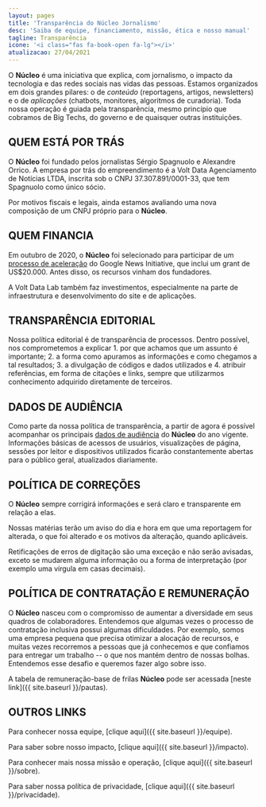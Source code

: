 ```yaml
---
layout: pages
title: 'Transparência do Núcleo Jornalismo'
desc: 'Saiba de equipe, financiamento, missão, ética e nosso manual'
tagline: Transparência
icone: '<i class="fas fa-book-open fa-lg"></i>'
atualizacao: 27/04/2021
---
```


O **Núcleo** é uma iniciativa que explica, com jornalismo, o impacto da tecnologia e das redes sociais nas vidas das pessoas. Estamos organizados em dois grandes pilares: o de _conteúdo_ (reportagens, artigos, newsletters) e o de _aplicações_ (chatbots, monitores, algoritmos de curadoria). Toda nossa operação é guiada pela transparência, mesmo princípio que cobramos de Big Techs, do governo e de quaisquer outras instituições.

## QUEM ESTÁ POR TRÁS
O **Núcleo** foi fundado pelos jornalistas Sérgio Spagnuolo e Alexandre Orrico. A empresa por trás do empreendimento é a Volt Data Agenciamento de Notícias LTDA, inscrita sob o CNPJ 37.307.891/0001-33, que tem Spagnuolo como único sócio.

Por motivos fiscais e legais, ainda estamos avaliando uma nova composição de um CNPJ próprio para o **Núcleo**.

## QUEM FINANCIA
Em outubro de 2020, o **Núcleo** foi selecionado para participar de um [processo de aceleração](https://nucleo.jor.br/institucional/2020-10-29-anuncio-nucleo-google) do Google News Initiative, que inclui um grant de US$20.000. Antes disso, os recursos vinham dos fundadores.

A Volt Data Lab também faz investimentos, especialmente na parte de infraestrutura e desenvolvimento do site e de aplicações.

## TRANSPARÊNCIA EDITORIAL
Nossa política editorial é de transparência de processos. Dentro possível, nos comprometemos a explicar 1. por que achamos que um assunto é importante; 2. a forma como apuramos as informações e como chegamos a tal resultados; 3. a divulgação de códigos e dados utilizados e 4. atribuir referências, em forma de citações e links, sempre que utilizarmos conhecimento adquirido diretamente de terceiros.

## DADOS DE AUDIÊNCIA
Como parte da nossa política de transparência, a partir de agora é possível acompanhar os principais [dados de audiência](https://nucleo.jor.br/audiencia) do **Núcleo** do ano vigente. Informações básicas de acessos de usuários, visualizações de página, sessões por leitor e dispositivos utilizados ficarão constantemente abertas para o público geral, atualizados diariamente. 

## POLÍTICA DE CORREÇÕES
O **Núcleo** sempre corrigirá informações e será claro e transparente em relação a elas.

Nossas matérias terão um aviso do dia e hora em que uma reportagem for alterada, o que foi alterado e os motivos da alteração, quando aplicáveis.

Retificações de erros de digitação são uma exceção e não serão avisadas, exceto se mudarem alguma informação ou a forma de interpretação (por exemplo uma vírgula em casas decimais).

## POLÍTICA DE CONTRATAÇÃO E REMUNERAÇÃO
O **Núcleo** nasceu com o compromisso de aumentar a diversidade em seus quadros de colaboradores. Entendemos que algumas vezes o processo de contratação inclusiva possui algumas dificuldades. Por exemplo, somos uma empresa pequena que precisa otimizar a alocação de recursos, e muitas vezes recorremos a pessoas que já conhecemos e que confiamos para entregar um trabalho -- o que nos mantém dentro de nossas bolhas. Entendemos esse desafio e queremos fazer algo sobre isso.

A tabela de remuneração-base de frilas **Núcleo** pode ser acessada [neste link]({{ site.baseurl }}/pautas).   

## OUTROS LINKS

Para conhecer nossa equipe, [clique aqui]({{ site.baseurl }}/equipe).

Para saber sobre nosso impacto, [clique aqui]({{ site.baseurl }}/impacto).

Para conhecer mais nossa missão e operação, [clique aqui]({{ site.baseurl }}/sobre).

Para saber nossa política de privacidade, [clique aqui]({{ site.baseurl }}/privacidade).
